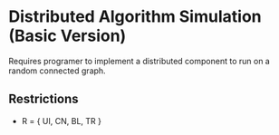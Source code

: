 # Distributed Algorithm Simulation (Basic Version)

Requires programer to implement a distributed component to run on a random connected graph.

## Restrictions

* R = { UI, CN, BL, TR }
